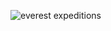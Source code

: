 ![everest expeditions](https://github.com/charlie-gallagher/tidy-tuesday/blob/master/himalayan_mts/everest.png)
